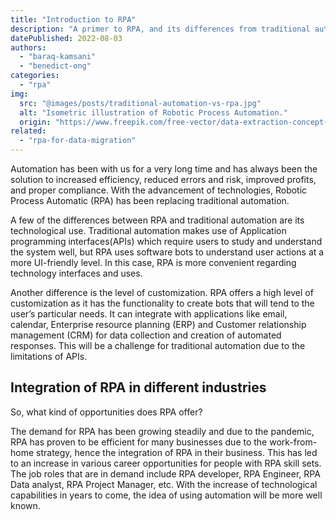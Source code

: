 ```yaml
---
title: "Introduction to RPA"
description: "A primer to RPA, and its differences from traditional automation and software robotics."
datePublished: 2022-08-03
authors:
  - "baraq-kamsani"
  - "benedict-ong"
categories:
  - "rpa"
img:
  src: "@images/posts/traditional-automation-vs-rpa.jpg"
  alt: "Isometric illustration of Robotic Process Automation."
  origin: "https://www.freepik.com/free-vector/data-extraction-concept-illustration_12325511.htm"
related:
  - "rpa-for-data-migration"
---
```


Automation has been with us for a very long time and has always been the 
solution to increased efficiency, reduced errors and risk, improved profits, 
and proper compliance. With the advancement of technologies, Robotic Process 
Automatic (RPA) has been replacing traditional automation.

A few of the differences between RPA and traditional automation are its 
technological use. Traditional automation makes use of Application 
programming interfaces(APIs) which require users to study and understand the 
system well, but RPA uses software bots to understand user actions at a more 
UI-friendly level. In this case, RPA is more convenient regarding technology 
interfaces and uses.

Another difference is the level of customization. RPA offers a high level of 
customization as it has the functionality to create bots that will tend to 
the user’s particular needs. It can integrate with applications like email, 
calendar, Enterprise resource planning (ERP) and Customer relationship 
management (CRM) for data collection and creation of automated responses. 
This will be a challenge for traditional automation due to the limitations 
of APIs.

## Integration of RPA in different industries

So, what kind of opportunities does RPA offer?

The demand for RPA has been growing steadily and due to the pandemic, RPA 
has proven to be efficient for many businesses due to the work-from-home 
strategy, hence the integration of  RPA in their business. This has led to 
an increase in various career opportunities for people with RPA skill sets. 
The job roles that are in demand include RPA developer, RPA Engineer, RPA 
Data analyst, RPA Project Manager, etc. With the increase of technological 
capabilities in years to come, the idea of using automation will be more 
well known.